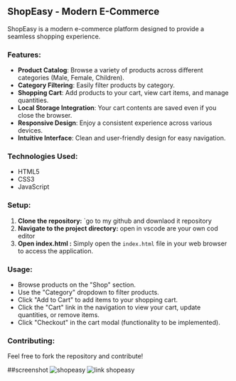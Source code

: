 ## ShopEasy - Modern E-Commerce

ShopEasy is a modern e-commerce platform designed to provide a seamless shopping experience.

### Features:


* **Product Catalog**: Browse a variety of products across different categories (Male, Female, Children).
* **Category Filtering**: Easily filter products by category.
* **Shopping Cart**: Add products to your cart, view cart items, and manage quantities.
* **Local Storage Integration**: Your cart contents are saved even if you close the browser.
* **Responsive Design**: Enjoy a consistent experience across various devices.
* **Intuitive Interface**: Clean and user-friendly design for easy navigation.

### Technologies Used:

* HTML5
* CSS3
* JavaScript

### Setup:

1.  **Clone the repository:**
    `go to my github and downlaod it repository 
2.  **Navigate to the project directory:**
    open in vscode are your own cod editor
3.  **Open index.html :**
    Simply open the `index.html` file in your web browser to access the application.

### Usage:

* Browse products on the "Shop" section.
* Use the "Category" dropdown to filter products.
* Click "Add to Cart" to add items to your shopping cart.
* Click the "Cart" link in the navigation to view your cart, update quantities, or remove items.
* Click "Checkout" in the cart modal (functionality to be implemented).

### Contributing:
Feel free to fork the repository and contribute!

##screenshot
![shopeasy](https://github.com/user-attachments/assets/525d360d-e93f-440a-b71e-a640ef87f357)
![link shopeasy](https://github.com/user-attachments/assets/9bbd78c5-fb1c-438d-be87-6a516520c470)
